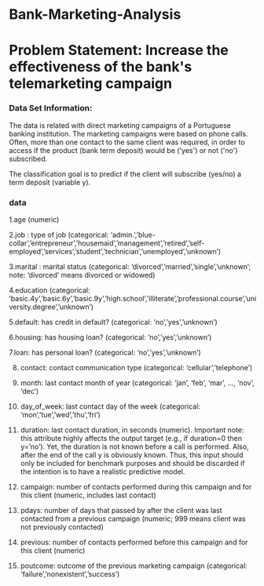 # Bank-Marketing-Analysis

# Problem Statement: Increase the effectiveness of the bank's telemarketing campaign


### Data Set Information:

The data is related with direct marketing campaigns of a Portuguese banking institution. The marketing campaigns were based on phone calls. Often, more than one contact to the same client was required, in order to access if the product (bank term deposit) would be ('yes') or not ('no') subscribed.

The classification goal is to predict if the client will subscribe (yes/no) a term deposit (variable y).
### data 
1.age (numeric)

2.job : type of job (categorical: ‘admin.’,’blue-collar’,’entrepreneur’,’housemaid’,’management’,’retired’,’self-employed’,’services’,’student’,’technician’,’unemployed’,’unknown’)

3.marital : marital status (categorical: ‘divorced’,’married’,’single’,’unknown’; note: ‘divorced’ means divorced or widowed)

4.education (categorical: ‘basic.4y’,’basic.6y’,’basic.9y’,’high.school’,’illiterate’,’professional.course’,’university.degree’,’unknown’)

5.default: has credit in default? (categorical: ‘no’,’yes’,’unknown’)

6.housing: has housing loan? (categorical: ‘no’,’yes’,’unknown’)

7.loan: has personal loan? (categorical: ‘no’,’yes’,’unknown’)

8. contact: contact communication type (categorical: ‘cellular’,’telephone’)

9. month: last contact month of year (categorical: ‘jan’, ‘feb’, ‘mar’, …, ‘nov’, ‘dec’)

10. day_of_week: last contact day of the week (categorical: ‘mon’,’tue’,’wed’,’thu’,’fri’)

11. duration: last contact duration, in seconds (numeric). Important note: this attribute highly affects the output target (e.g., if duration=0 then y=’no’). Yet, the duration is not known before a call is performed. Also, after the end of the call y is obviously known. Thus, this input should only be included for benchmark purposes and should be discarded if the intention is to have a realistic predictive model.

12. campaign: number of contacts performed during this campaign and for this client (numeric, includes last contact)

13. pdays: number of days that passed by after the client was last contacted from a previous campaign (numeric; 999 means client was not previously contacted)

14. previous: number of contacts performed before this campaign and for this client (numeric)

15. poutcome: outcome of the previous marketing campaign (categorical: ‘failure’,’nonexistent’,’success’)
